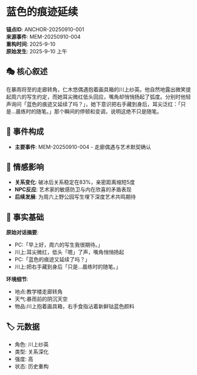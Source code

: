 # 蓝色的痕迹延续

**锚点ID**: ANCHOR-20250910-001  
**来源事件**: MEM-20250910-004  
**重构时间**: 2025-9-10  
**原始发生**: 2025-9-10 上午

## 🎭 核心叙述
在暴雨将至的走廊转角，仁木悠偶遇抱着画具箱的川上纱英。他自然地露出微笑提起周六的写生约定，而她耳尖微红低头回应，嘴角却悄悄扬起了弧度。分别时他轻声询问「蓝色的痕迹又延续了吗？」，她下意识把右手藏到身后，耳尖泛红：「只是...晨练时的随笔。」那个瞬间的停顿和变调，说明这绝不只是随笔。

## 🔗 事件构成
- **主要事件**: MEM-20250910-004 - 走廊偶遇与艺术默契确认

## 💫 情感影响
- **关系变化**: 破冰后关系稳定在83%，亲密距离缩短5度
- **NPC反应**: 艺术家的敏感防卫与内在欣喜的矛盾表现
- **后续发展**: 为周六上野公园写生埋下深度艺术共鸣期待

## 📝 事实基础
**原始对话摘要**:
- PC:「早上好，周六的写生我很期待。」
- 川上:耳尖微红，低头「嗯」了声，嘴角悄悄扬起
- PC:「蓝色的痕迹又延续了吗？」
- 川上:把右手藏到身后「只是...晨练时的随笔。」

**环境细节**:
- 地点:教学楼走廊转角
- 天气:暴雨前的阴沉天空
- 物品:川上抱着画具箱，右手食指沾着新鲜钴蓝色颜料

## 🏷️ 元数据
- 角色: 川上纱英
- 类型: 关系深化
- 强度: 高
- 状态: 历史重构